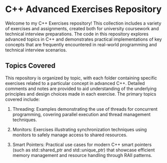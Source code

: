 # C++ Advanced Exercises Repository

Welcome to my C++ Exercises repository! This collection includes a variety of exercises and assignments, created both for university coursework and technical interview preparations. The code in this repository explores advanced topics in C++ and demonstrates practical implementations of key concepts that are frequently encountered in real-world programming and technical interview scenarios.

## Topics Covered

This repository is organized by topic, with each folder containing specific exercises related to a particular concept in advanced C++. Detailed comments and notes are provided to aid understanding of the underlying principles and design choices made in each exercise. The primary topics covered include:

1. Threading: Examples demonstrating the use of threads for concurrent programming, covering parallel execution and thread management techniques.

2. Monitors: Exercises illustrating synchronization techniques using monitors to safely manage access to shared resources.

3. Smart Pointers: Practical use cases for modern C++ smart pointers (such as std::shared_ptr and std::unique_ptr) that showcase efficient memory management and resource handling through RAII patterns.
